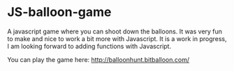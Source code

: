 # JS-balloon-game


A javascript game where you can shoot down the balloons. It was very fun to make and nice to work a bit more with Javascript. It is a work in progress, I am looking forward to adding functions with Javascript.

You can play the game here:
http://balloonhunt.bitballoon.com/
